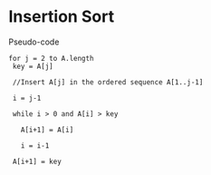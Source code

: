 # Insertion Sort

Pseudo-code
  
    for j = 2 to A.length
     key = A[j]
     
     //Insert A[j] in the ordered sequence A[1..j-1]

     i = j-1

     while i > 0 and A[i] > key

       A[i+1] = A[i]

       i = i-1

     A[i+1] = key
    
    
